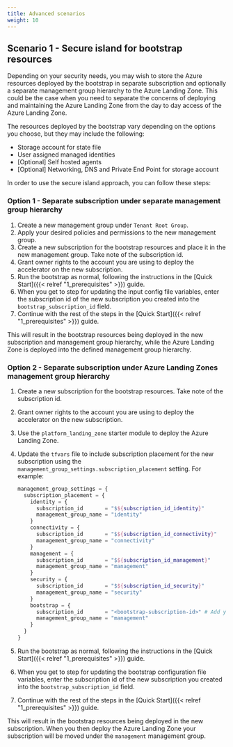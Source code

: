 ```yaml
---
title: Advanced scenarios
weight: 10
---
```


## Scenario 1 - Secure island for bootstrap resources

Depending on your security needs, you may wish to store the Azure resources deployed by the bootstrap in separate subscription and optionally a separate management group hierarchy to the Azure Landing Zone. This could be the case when you need to separate the concerns of deploying and maintaining the Azure Landing Zone from the day to day access of the Azure Landing Zone.

The resources deployed by the bootstrap vary depending on the options you choose, but they may include the following:

- Storage account for state file
- User assigned managed identities
- [Optional] Self hosted agents
- [Optional] Networking, DNS and Private End Point for storage account

In order to use the secure island approach, you can follow these steps:

### Option 1 - Separate subscription under separate management group hierarchy

1. Create a new management group under `Tenant Root Group`.
1. Apply your desired policies and permissions to the new management group.
1. Create a new subscription for the bootstrap resources and place it in the new management group. Take note of the subscription id.
1. Grant owner rights to the account you are using to deploy the accelerator on the new subscription.
1. Run the bootstrap as normal, following the instructions in the [Quick Start]({{< relref "1_prerequisites" >}}) guide.
1. When you get to step for updating the input config file variables, enter the subscription id of the new subscription you created into the `bootstrap_subscription_id` field.
1. Continue with the rest of the steps in the [Quick Start]({{< relref "1_prerequisites" >}}) guide.

This will result in the bootstrap resources being deployed in the new subscription and management group hierarchy, while the Azure Landing Zone is deployed into the defined management group hierarchy.

### Option 2 - Separate subscription under Azure Landing Zones management group hierarchy

1. Create a new subscription for the bootstrap resources. Take note of the subscription id.
2. Grant owner rights to the account you are using to deploy the accelerator on the new subscription.
3. Use the `platform_landing_zone` starter module to deploy the Azure Landing Zone.
4. Update the `tfvars` file to include subscription placement for the new subscription using the `management_group_settings.subscription_placement` setting. For example:

    ```terraform
    management_group_settings = {
      subscription_placement = {
        identity = {
          subscription_id       = "$${subscription_id_identity}"
          management_group_name = "identity"
        }
        connectivity = {
          subscription_id       = "$${subscription_id_connectivity}"
          management_group_name = "connectivity"
        }
        management = {
          subscription_id       = "$${subscription_id_management}"
          management_group_name = "management"
        }
        security = {
          subscription_id       = "$${subscription_id_security}"
          management_group_name = "security"
        }
        bootstrap = {
          subscription_id       = "<bootstrap-subscription-id>" # Add your bootstrap subscription id here
          management_group_name = "management"
        }
      }
    }
    ```

5. Run the bootstrap as normal, following the instructions in the [Quick Start]({{< relref "1_prerequisites" >}}) guide.
6. When you get to step for updating the bootstrap configuration file variables, enter the subscription id of the new subscription you created into the `bootstrap_subscription_id` field.
7. Continue with the rest of the steps in the [Quick Start]({{< relref "1_prerequisites" >}}) guide.

This will result in the bootstrap resources being deployed in the new subscription.
When you then deploy the Azure Landing Zone your subscription will be moved under the `management` management group.
